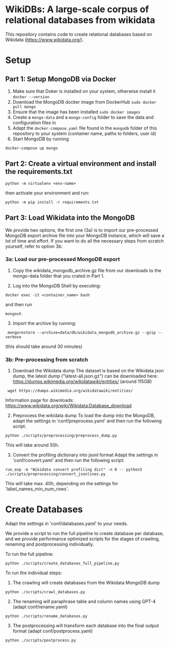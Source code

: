 # WikiDBs: A large-scale corpus of relational databases from wikidata 

This repository contains code to create relational databases based on Wikidata (https://www.wikidata.org/).

# Setup

## Part 1: Setup MongoDB via Docker

1. Make sure that Doker is installed on your system, otherwise install it
`docker --version`
2. Download the MongoDB docker image from DockerHub
`sudo docker pull mongo`
3. Ensure that the image has been installed
`sudo docker images`
4. Create a `mongo-data` and a `mongo-config` folder to save the data and configuration files in
5. Adapt the `docker-compose.yaml` file found in the `mongodb` folder of this repository to your system (container name, paths to folders, user id)
6. Start MongoDB by running

```
docker-compose up mongo
```

## Part 2: Create a virtual environment and install the requirements.txt

```
python -m virtualenv <env-name>
```

then activate your environment and run:

```
python -m pip install -r requirements.txt
```

## Part 3: Load Wikidata into the MongoDB

We provide two options, the first one (3a) is to import our pre-processed MongoDB export archive file into your MongoDB instance, which will save a lot of time and effort. If you want to do all the necessary steps from scratch yourself, refer to option 3b:

### 3a: Load our pre-processed MongoDB export

1. Copy the wikidata_mongodb_archive.gz file from our downloads to the mongo-data folder that you crated in Part 1.

2. Log into the MongoDB Shell by executing:

```
docker exec -it <container_name> bash
```

and then run 

```
mongosh
```

3. Import the archive by running:

```
 mongorestore --archive=data/db/wikidata_mongodb_archive.gz --gzip --verbose
```

(this should take around 30 minutes)


### 3b: Pre-processing from scratch

1. Download the Wikidata dump
The dataset is based on the Wikidata json dump, the latest dump ("latest-all.json.gz") can be downloaded here: https://dumps.wikimedia.org/wikidatawiki/entities/ (around 115GB)

```
 wget https://dumps.wikimedia.org/wikidatawiki/entities/ 
```

Information page for downloads:
https://www.wikidata.org/wiki/Wikidata:Database_download


2. Preprocess the wikidata dump
To load the dump into the MongoDB, adapt the settings in 'conf/preprocess.yaml' and then run the following script:

```
python ./scripts/preprocessing/preprocess_dump.py
```

This will take around 50h.

3. Convert the profiling dictionary into jsonl format
Adapt the settings in 'conf/convert.yaml' and then run the following script:

```
run_exp -m "Wikidata convert profiling dict" -n 0 -- python3 ./scripts/preprocessing/convert_jsonlines.py
```

This will take max. 40h, depending on the settings for 'label_names_min_num_rows'.

# Create Databases

Adapt the settings in 'conf/databases.yaml' to your needs.

We provide a script to run the full pipeline to create database per database, and we provide performance optimized scripts for the stages of crawling, renaming and postprocessing individually.

To run the full pipeline: 

```
python ./scripts/create_databases_full_pipeline.py
```

To run the individual steps:

1. The crawling will create databases from the Wikidata MongoDB dump 
```
python ./scripts/crawl_databases.py
```

2. The renaming will paraphrase table and column names using GPT-4 (adapt conf/rename.yaml)
```
python ./scripts/rename_databases.py
```

3. The postprocessing will transform each database into the final output format (adapt conf/postprocess.yaml)
```
python ./scripts/postprocess.py
```